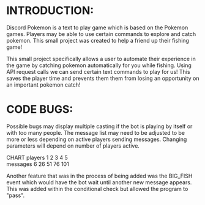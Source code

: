 # INTRODUCTION:

Discord Pokemon is a text to play game which is based on the Pokemon games. Players may be able to use certain commands to 
explore and catch pokemon. This small project was created to help a friend up their fishing game!

This small project specifically allows a user to automate their experience in the game by catching pokemon automatically
for you while fishing. Using API request calls we can send certain text commands to play for us! This saves the player time and prevents them
them from losing an opportunity on an important pokemon catch!


# CODE BUGS:

Possible bugs may display multiple casting if the bot is playing by itself or with too many people.
The message list may need to be adjusted to be more or less depending on active players sending messages.
Changing parameters will depend on number of players active.

CHART
players   1  2  3  4  5  
messages  6 26 51 76 101


Another feature that was in the process of being added was the BIG_FISH event which would have the bot wait until another new message appears.
This was added within the conditional check but allowed the program to "pass".
